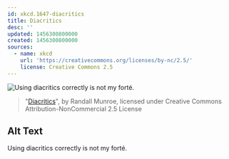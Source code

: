 ```yaml
---
id: xkcd.1647-diacritics
title: Diacritics
desc: ''
updated: 1456300800000
created: 1456300800000
sources:
  - name: xkcd
    url: 'https://creativecommons.org/licenses/by-nc/2.5/'
    license: Creative Commons 2.5
---
```

![Using diacritics correctly is not my forté.](https://imgs.xkcd.com/comics/diacritics.png)
> "[Diacritics](https://xkcd.com/1647/)", by Randall Munroe, licensed under Creative Commons Attribution-NonCommercial 2.5 License

## Alt Text
Using diacritics correctly is not my forté.
